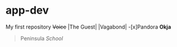 # app-dev
My first repository
~~Voice~~
|The Guest|
|Vagabond|
-[x]Pandora
**Okja**
>Peninsula
*School*
